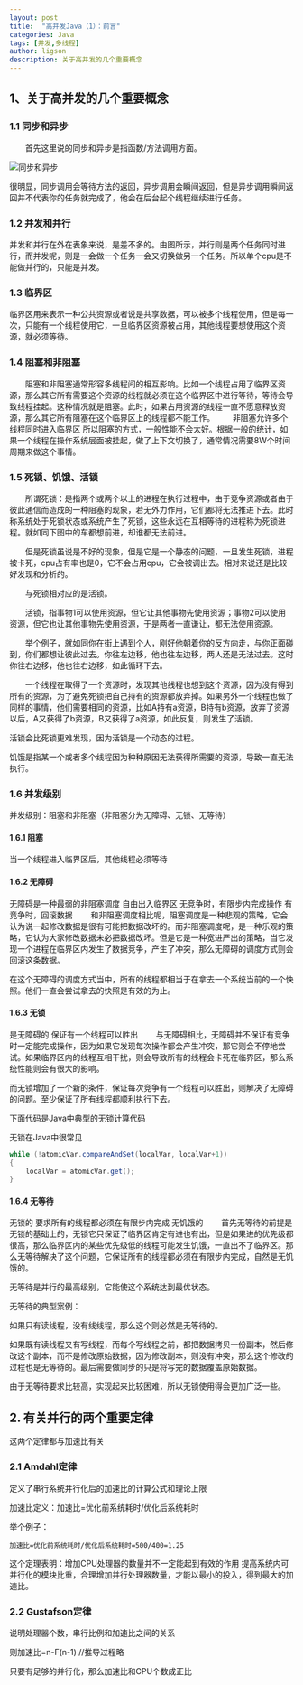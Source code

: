 ```yaml
---
layout: post
title:  "高并发Java（1）：前言"
categories: Java
tags: [并发,多线程]
author: ligson
description: 关于高并发的几个重要概念
---
```


## 1、关于高并发的几个重要概念

### 1.1 同步和异步

&emsp;&emsp;首先这里说的同步和异步是指函数/方法调用方面。

![同步和异步]({{site.baseurl}}/assets/postimg/191159_rbYS_2243330.jpg)

很明显，同步调用会等待方法的返回，异步调用会瞬间返回，但是异步调用瞬间返回并不代表你的任务就完成了，他会在后台起个线程继续进行任务。

### 1.2 并发和并行



并发和并行在外在表象来说，是差不多的。由图所示，并行则是两个任务同时进行，而并发呢，则是一会做一个任务一会又切换做另一个任务。所以单个cpu是不能做并行的，只能是并发。

### 1.3 临界区

临界区用来表示一种公共资源或者说是共享数据，可以被多个线程使用，但是每一次，只能有一个线程使用它，一旦临界区资源被占用，其他线程要想使用这个资源，就必须等待。



### 1.4 阻塞和非阻塞

&emsp;&emsp;阻塞和非阻塞通常形容多线程间的相互影响。比如一个线程占用了临界区资源，那么其它所有需要这个资源的线程就必须在这个临界区中进行等待，等待会导致线程挂起。这种情况就是阻塞。此时，如果占用资源的线程一直不愿意释放资源，那么其它所有阻塞在这个临界区上的线程都不能工作。
&emsp;&emsp;非阻塞允许多个线程同时进入临界区
所以阻塞的方式，一般性能不会太好。根据一般的统计，如果一个线程在操作系统层面被挂起，做了上下文切换了，通常情况需要8W个时间周期来做这个事情。

### 1.5 死锁、饥饿、活锁

&emsp;&emsp;所谓死锁：是指两个或两个以上的进程在执行过程中，由于竞争资源或者由于彼此通信而造成的一种阻塞的现象，若无外力作用，它们都将无法推进下去。此时称系统处于死锁状态或系统产生了死锁，这些永远在互相等待的进程称为死锁进程。就如同下图中的车都想前进，却谁都无法前进。



&emsp;&emsp;但是死锁虽说是不好的现象，但是它是一个静态的问题，一旦发生死锁，进程被卡死，cpu占有率也是0，它不会占用cpu，它会被调出去。相对来说还是比较好发现和分析的。

&emsp;&emsp;与死锁相对应的是活锁。

&emsp;&emsp;活锁，指事物1可以使用资源，但它让其他事物先使用资源；事物2可以使用资源，但它也让其他事物先使用资源，于是两者一直谦让，都无法使用资源。

&emsp;&emsp;举个例子，就如同你在街上遇到个人，刚好他朝着你的反方向走，与你正面碰到，你们都想让彼此过去。你往左边移，他也往左边移，两人还是无法过去。这时你往右边移，他也往右边移，如此循环下去。

&emsp;&emsp;一个线程在取得了一个资源时，发现其他线程也想到这个资源，因为没有得到所有的资源，为了避免死锁把自己持有的资源都放弃掉。如果另外一个线程也做了同样的事情，他们需要相同的资源，比如A持有a资源，B持有b资源，放弃了资源以后，A又获得了b资源，B又获得了a资源，如此反复，则发生了活锁。

活锁会比死锁更难发现，因为活锁是一个动态的过程。

饥饿是指某一个或者多个线程因为种种原因无法获得所需要的资源，导致一直无法执行。

### 1.6 并发级别

并发级别：阻塞和非阻塞（非阻塞分为无障碍、无锁、无等待）

#### 1.6.1 阻塞
当一个线程进入临界区后，其他线程必须等待

#### 1.6.2 无障碍
无障碍是一种最弱的非阻塞调度
自由出入临界区
无竞争时，有限步内完成操作
有竞争时，回滚数据
&emsp;&emsp;和非阻塞调度相比呢，阻塞调度是一种悲观的策略，它会认为说一起修改数据是很有可能把数据改坏的。而非阻塞调度呢，是一种乐观的策略，它认为大家修改数据未必把数据改坏。但是它是一种宽进严出的策略，当它发现一个进程在临界区内发生了数据竞争，产生了冲突，那么无障碍的调度方式则会回滚这条数据。

在这个无障碍的调度方式当中，所有的线程都相当于在拿去一个系统当前的一个快照。他们一直会尝试拿去的快照是有效的为止。

#### 1.6.3 无锁
是无障碍的
保证有一个线程可以胜出
&emsp;&emsp;与无障碍相比，无障碍并不保证有竞争时一定能完成操作，因为如果它发现每次操作都会产生冲突，那它则会不停地尝试。如果临界区内的线程互相干扰，则会导致所有的线程会卡死在临界区，那么系统性能则会有很大的影响。

而无锁增加了一个新的条件，保证每次竞争有一个线程可以胜出，则解决了无障碍的问题。至少保证了所有线程都顺利执行下去。

下面代码是Java中典型的无锁计算代码

无锁在Java中很常见

```java
while (!atomicVar.compareAndSet(localVar, localVar+1)) 
{ 
    localVar = atomicVar.get(); 
}
```

#### 1.6.4 无等待
无锁的
要求所有的线程都必须在有限步内完成
无饥饿的
&emsp;&emsp;首先无等待的前提是无锁的基础上的，无锁它只保证了临界区肯定有进也有出，但是如果进的优先级都很高，那么临界区内的某些优先级低的线程可能发生饥饿，一直出不了临界区。那么无等待解决了这个问题，它保证所有的线程都必须在有限步内完成，自然是无饥饿的。

无等待是并行的最高级别，它能使这个系统达到最优状态。

无等待的典型案例：

如果只有读线程，没有线线程，那么这个则必然是无等待的。

如果既有读线程又有写线程，而每个写线程之前，都把数据拷贝一份副本，然后修改这个副本，而不是修改原始数据，因为修改副本，则没有冲突，那么这个修改的过程也是无等待的。最后需要做同步的只是将写完的数据覆盖原始数据。

由于无等待要求比较高，实现起来比较困难，所以无锁使用得会更加广泛一些。

## 2. 有关并行的两个重要定律

这两个定律都与加速比有关

### 2.1 Amdahl定律

定义了串行系统并行化后的加速比的计算公式和理论上限

加速比定义：加速比=优化前系统耗时/优化后系统耗时

举个例子：


	加速比=优化前系统耗时/优化后系统耗时=500/400=1.25



这个定理表明：增加CPU处理器的数量并不一定能起到有效的作用 提高系统内可并行化的模块比重，合理增加并行处理器数量，才能以最小的投入，得到最大的加速比。

### 2.2 Gustafson定律

说明处理器个数，串行比例和加速比之间的关系



则加速比=n-F(n-1) //推导过程略

只要有足够的并行化，那么加速比和CPU个数成正比